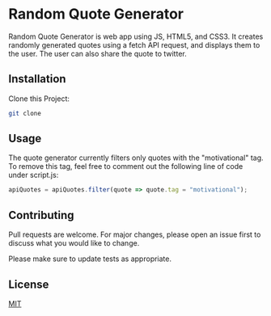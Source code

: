 # Random Quote Generator

Random Quote Generator is web app using JS, HTML5, and CSS3. It creates randomly generated quotes using a fetch API request, and displays them to the user. The user can also share the quote to twitter. 

## Installation 

Clone this Project:

```bash
git clone 
```

## Usage

The quote generator currently filters only quotes with the "motivational" tag. To remove this tag, feel free to comment out the following line of code under script.js:

```javascript
apiQuotes = apiQuotes.filter(quote => quote.tag = "motivational");
```

## Contributing

Pull requests are welcome. For major changes, please open an issue first
to discuss what you would like to change.

Please make sure to update tests as appropriate.

## License

[MIT](https://choosealicense.com/licenses/mit/)
